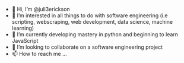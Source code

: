 - 👋 Hi, I’m @juli3erickson
- 👀 I’m interested in all things to do with software engineering (i.e scripting, webscraping, web development, data science, machine learning)
- 🌱 I’m currently developing mastery in python and beginning to learn JavaScript
- 💞️ I’m looking to collaborate on a software engineering project
- 📫 How to reach me ...

<!---
juli3erickson/juli3erickson is a ✨ special ✨ repository because its `README.md` (this file) appears on your GitHub profile.
You can click the Preview link to take a look at your changes.
--->
